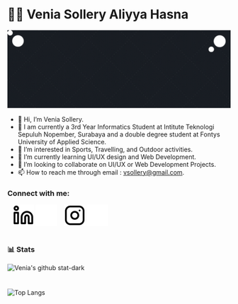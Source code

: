 
# 👩‍💻 Venia Sollery Aliyya Hasna

![](./img/Venia%20Sollery_GIF.gif)

- 👋 Hi, I’m Venia Sollery.
- 🎒 I am currently a 3rd Year Informatics Student at Intitute Teknologi Sepuluh Nopember, Surabaya and a double degree student at Fontys University of Applied Science.
- 👀 I’m interested in Sports, Travelling, and Outdoor activities.
- 🌱 I’m currently learning UI/UX design and Web Development.
- 💞️ I’m looking to collaborate on UI/UX or Web Development Projects.
- 📫 How to reach me through email : vsollery@gmail.com.

### Connect with me:

&nbsp;&nbsp;
[![website](./img/linkedin-light.svg)](https://linkedin.com/in/venia-hasna#gh-light-mode-only)
[![website](./img/linkedin-dark.svg)](https://linkedin.com/in/venia-hasna#gh-dark-mode-only)
&nbsp;&nbsp;
[![website](./img/instagram-light.svg)](https://instagram.com/veniahsn#gh-light-mode-only)
[![website](./img/instagram-dark.svg)](https://instagram.com/veniahsn#gh-dark-mode-only)

#

###  📊 Stats

![Venia's github stat-dark](https://github-readme-stats.vercel.app/api/?username=Vsollery&show_icons=true&hide=stars,prs&theme=tokyonight&count_private=true)

<!-- <a href="https://github.com/Vsollery">
  <img align="center" src="https://github-readme-stats.vercel.app/api/?username=Vsollery&show_icons=true&hide=stars,prs&theme=tokyonight&count_private=true"/>
</a>
<a href="https://github.com/Vsollery">
  <img align="center" src="https://github-readme-stats.vercel.app/api/top-langs/?username=Vsollery&layout=compact"/>
</a> -->

#

![Top Langs](https://github-readme-stats.vercel.app/api/top-langs/?username=Vsollery)

<!---
Vsollery/Vsollery is a ✨ special ✨ repository because its `README.md` (this file) appears on your GitHub profile.
You can click the Preview link to take a look at your changes.
--->
